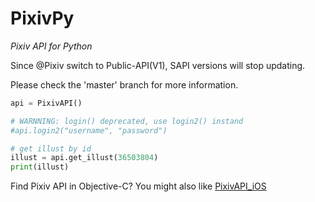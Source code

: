 PixivPy
======
*Pixiv API for Python*

Since @Pixiv switch to Public-API(V1), SAPI versions will stop updating.

Please check the 'master' branch for more information.

~~~~~ python
api = PixivAPI()

# WARNNING: login() deprecated, use login2() instand
#api.login2("username", "password")

# get illust by id
illust = api.get_illust(36503804)
print(illust)
~~~~~

Find Pixiv API in Objective-C? You might also like [PixivAPI_iOS](https://github.com/upbit/PixivAPI_iOS)
